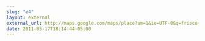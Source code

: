 ```yaml
---
slug: "e4"
layout: external
external_url: http://maps.google.com/maps/place?um=1&ie=UTF-8&q=frisco+breakfast&fb=1&gl=us&hq=breakfast&hnear=0x864c3c1abc09943d:0xcad371b035c8fea2,Frisco,+TX&cid=15420439655882174252&ei=CALTTcPpLMrz0gHxrL3TCw&sa=X&oi=local_result&ct=placepage-link&resnum=7&ved=0CE8Q4
date: 2011-05-17T18:14:44-05:00
---
```

